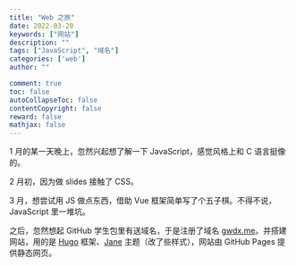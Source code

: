 ```yaml
---
title: "Web 之旅"
date: 2022-03-20
keywords: ["网站"]
description: ""
tags: ["JavaScript", "域名"]
categories: ['web']
author: ""

comment: true
toc: false
autoCollapseToc: false
contentCopyright: false
reward: false
mathjax: false
---
```






1 月的某一天晚上，忽然兴起想了解一下 JavaScript，感觉风格上和 C 语言挺像的。



2 月初，因为做 slides 接触了 CSS。



3 月，想尝试用 JS 做点东西，借助 Vue 框架简单写了个五子棋。不得不说，JavaScript 里一堆坑。



之后，忽然想起 GitHub 学生包里有送域名，于是注册了域名 [gwdx.me](http://gwdx.me)。并搭建网站，用的是 [Hugo](https://gohugo.io/) 框架、[Jane](https://github.com/xianmin/hugo-theme-jane) 主题（改了些样式），网站由 GitHub Pages 提供静态网页。
